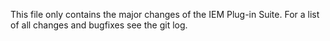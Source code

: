This file only contains the major changes of the IEM Plug-in Suite.
For a list of all changes and bugfixes see the git log.